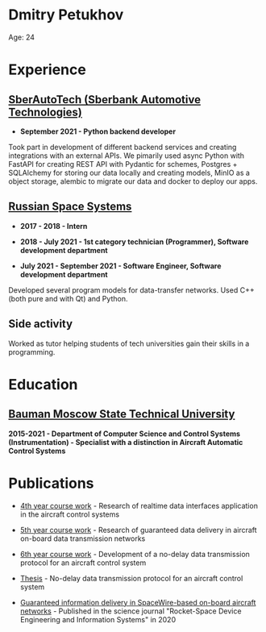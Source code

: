 # Dmitry Petukhov
Age: 24

# Experience 

## [SberAutoTech (Sberbank Automotive Technologies)](https://sberautotech.ru/)

* **September 2021 - Python backend developer**

Took part in development of different backend services and creating integrations with an external APIs.
We pimarily used async Python with FastAPI for creating REST API with Pydantic for schemes, Postgres + SQLAlchemy for storing our data locally and creating models, MinIO as a object storage, alembic to migrate our data and docker to deploy our apps.


##  [Russian Space Systems](http://russianspacesystems.ru/)

* **2017 - 2018 - Intern**

* **2018 - July 2021 - 1st category technician (Programmer), Software development department**

* **July 2021 - September 2021 - Software Engineer, Software development department**

Developed several program models for data-transfer networks. Used C++ (both pure and with Qt) and Python.

## Side activity

Worked as tutor helping students of tech universities gain their skills in a programming.

# Education

## [Bauman Moscow State Technical University](https://www.bmstu.ru/)

**2015-2021 - Department of Computer Science and Control Systems (Instrumentation) - Specialist with a distinction in Aircraft Automatic Control Systems**

# Publications

* [4th year course work](https://docs.google.com/document/d/1j5d37XLHxmK096koQAhbnjqaVbBp9rRjGgWdhcidXEQ/edit?usp=sharing) - Research of realtime data interfaces application in the aircraft control systems 

* [5th year course work](https://docs.google.com/document/d/1d-gjWqyAqA_X07iOnQdnYiTBBa8wj_B6oZaSR8xmWhQ/edit?usp=sharing) - Research of guaranteed data delivery in aircraft on-board data transmission networks

* [6th year course work](https://docs.google.com/document/d/1m94jsEyCdxuhWvVa6ToOof2MVJRk-8ZxqAiPRgutx0k/edit) - Development of a no-delay data transmission protocol for an aircraft control system 

* [Thesis](https://docs.google.com/document/d/1Z7iDwl9JW0M8j9c8Up94Lg3qQnEHH7sFV6treQS_IHA/edit) - No-delay data transmission protocol for an aircraft control system 

* [Guaranteed information delivery in SpaceWire-based on-board aircraft networks](http://spacedevice.ru/wp-content/uploads/2020/12/9_p83_0704.pdf) - Published in the science journal "Rocket-Space Device Engineering and Information Systems" in 2020
